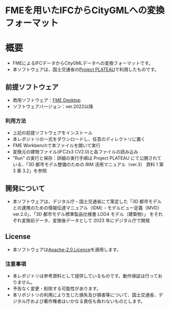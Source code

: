 # FMEを用いたIFCからCityGMLへの変換フォーマット
# 概要
* FMEによるIFCデータからCityGMLデータへの変換フォーマットです。
* 本ソフトウェアは、国土交通省の[Project PLATEAU](https://www.mlit.go.jp/plateau/)で利用したものです。

## 前提ソフトウェア

* 商用ソフトウェア：[FME Desktop](https://www.safe.com/fme/fme-desktop/)
* ソフトウェアバージョン：ver.2022以降

### 利用方法

* 上記の前提ソフトウェアをインストール
* 本レポジトリの一式をダウンロードし、任意のディレクトリに置く
* FME Workbenchで本ファイルを開いて実行
* 変換元の建物ファイル(IFC2x3 CV2.0)と各ファイルの読み込み
* ”Run” の実行と保存：詳細の実行手順は Project PLATEAU にて公開されている、「3D 都市モデル整備のための BIM 活用マニュアル（ver.3） 資料 1 第 3 章 3.2」を参照


## 開発について

* 本ソフトウェアは、デジタル庁・国土交通省にて策定した「3D 都市モデルとの連携のための情報伝達マニュアル（IDM）・モデルビュー定義（MVD）ver.2.0」、「3D 都市モデル標準製品仕様書 LOD4 モデル（建築物）」 をそれぞれ変換前データ、変換後データとして 2023 年にデジタル庁で開発

## License
* 本ソフトウェアは[Apache-2.0 Licence](ttps://github.com/Project-PLATEAU/CityGML-geometry-validator/blob/main/LICENSE)を適用します。

### 注意事項
* 本レポジトリは参考資料として提供しているものです。動作保証は行っておりません。
* 予告なく変更・削除する可能性があります。
* 本リポジトリの利用により生じた損失及び損害等について、国土交通省、デジタル庁および著作権者はいかなる責任も負わないものとします。
